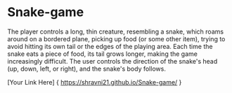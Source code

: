 # Snake-game
The player controls a long, thin creature, resembling a snake, which roams around on a bordered plane, picking up food (or some other item), 
trying to avoid hitting its own tail or the edges of the playing area.
Each time the snake eats a piece of food, its tail grows longer, making the game increasingly difficult.
The user controls the direction of the snake's head (up, down, left, or right), and the snake's body follows.

[Your Link Here] { https://shravni21.github.io/Snake-game/ }

